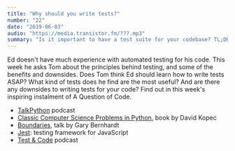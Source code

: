 ```yaml
---
title: "Why should you write tests?"
number: "22"
date: "2019-06-03"
audio: "https://media.transistor.fm/???.mp3"
summary: "Is it important to have a test suite for your codebase? TL;DR: yes"
---
```


Ed doesn't have much experience with automated testing for his code. This week he asks Tom about the principles behind testing, and some of the benefits and downsides. Does Tom think Ed should learn how to write tests ASAP? What kind of tests does he find are the most useful? And are there any downsides to writing tests for your code? Find out in this week's inspiring instalment of A Question of Code.

* [TalkPython](https://talkpython.fm/) podcast
* [Classic Computer Science Problems in Python](https://www.manning.com/books/classic-computer-science-problems-in-python), book by David Kopec
* [Boundaries](https://www.destroyallsoftware.com/talks/boundaries), talk by Gary Bernhardt
* [Jest](https://jestjs.io/): testing framework for JavaScript
* [Test & Code](https://testandcode.com/) podcast










